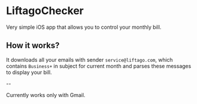 # LiftagoChecker

Very simple iOS app that allows you to control your monthly bill. 

## How it works? 

It downloads all your emails with sender `service@liftago.com`, which contains `Business+` in subject for current month and parses these messages to display your bill. 

--

Currently works only with Gmail.
